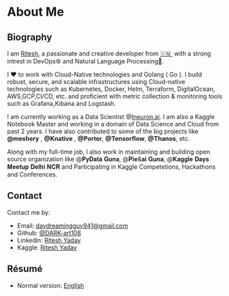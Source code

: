 # About Me

## Biography

I am [Ritesh](ritesh.cloud), a passionate and creative developer from [🇮🇳 ](https://en.wikipedia.org/wiki/India)&nbsp;with a strong intrest in DevOps⚙️ and Natural Language Processing🤖.

I ❤️ to work with Cloud-Native technologies and Golang ( Go ). I build robust, secure, and scalable infrastructures using Cloud-native technologies such as Kubernetes, Docker, Helm, Terraform, DigitalOcean, AWS,GCP,CI/CD, etc. and proficient with metric collection & monitoring tools such as Grafana,Kibana and Logstash.

I am currently working as a Data Scientist @[Ineuron.ai](https://ineuron.ai/). I am also a Kaggle Notebook Master and working in a domain of Data Science and Cloud from past 2 years. I have also contributed to some of the big projects like **@meshery** , **@Knative** , **@Porter**, **@Tensorflow**, **@Thanos**, etc.

Along with my full-time job, I also work in maintaining and building open source organization like @𝐏𝐲𝐃𝐚𝐭𝐚 𝐆𝐮𝐧𝐚, @𝐏𝐢𝐞&𝐚𝐢 𝐆𝐮𝐧𝐚, @𝐊𝐚𝐠𝐠𝐥𝐞 𝐃𝐚𝐲𝐬 𝐌𝐞𝐞𝐭𝐮𝐩 𝐃𝐞𝐥𝐡𝐢 𝐍𝐂𝐑 and Participating in Kaggle Competetions, Hackathons and Conferences.


## Contact

Contact me by:



- Email: [daydreamingguy941@gmail.com](mailto:daydreamingguy941@gmail.com)
- Github: [@DARK-art108](https://github.com/DARK-art108)
- Linkedin: [Ritesh Yadav](https://www.linkedin.com/in/ritesh-yadav2011/)
- Kaggle: [Ritesh Yadav](https://www.kaggle.com/ritesh2000)


## Résumé

- Normal version: [English](https://drive.google.com/file/d/1qHrllIrcymTBI5YwKWcbr-ZtNjLw9mBk/view?usp=sharing)